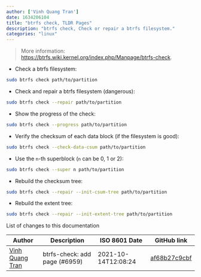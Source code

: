 ```yaml
---
author: ['Vinh Quang Tran']
date: 1634206104
title: "btrfs check, TLDR Pages"
description: "btrfs check, Check or repair a btrfs filesystem."
categories: "linux"
---
```

> More information: <https://btrfs.wiki.kernel.org/index.php/Manpage/btrfs-check>.

- Check a btrfs filesystem:

```bash
sudo btrfs check path/to/partition
```

- Check and repair a btrfs filesystem (dangerous):

```bash
sudo btrfs check --repair path/to/partition
```

- Show the progress of the check:

```bash
sudo btrfs check --progress path/to/partition
```

- Verify the checksum of each data block (if the filesystem is good):

```bash
sudo btrfs check --check-data-csum path/to/partition
```

- Use the `n`-th superblock (`n` can be 0, 1 or 2):

```bash
sudo btrfs check --super n path/to/partition
```

- Rebuild the checksum tree:

```bash
sudo btrfs check --repair --init-csum-tree path/to/partition
```

- Rebuild the extent tree:

```bash
sudo btrfs check --repair --init-extent-tree path/to/partition
```
List of changes to this documentation


Author | Description | ISO 8601 Date | GitHub link
------|-----|-----|-----
[Vinh Quang Tran](mailto:starcraft6723@hotmail.com) | btrfs-check: add page (#6959) | 2021-10-14T12:08:24 | [af68b27c9cbf](https://github.com/tldr-pages/tldr/commit/af68b27c9cbfc7ee88a69878ea012557e138dd00)

